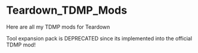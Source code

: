 # Teardown_TDMP_Mods
Here are all my TDMP mods for Teardown



Tool expansion pack is DEPRECATED since its implemented into the official TDMP mod!
